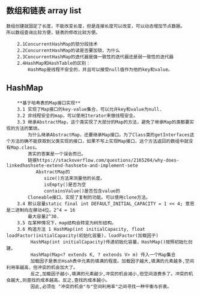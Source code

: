 ##  数组和链表 array list
```
数组创建就固定了长度，不能改变长度，但是连接长度可以改变，可以动态增加节点数据。
所以数组查询比较方便，链表的修改比较方便。
```
		2.1ConcurrentHashMap的锁分段技术 
		2.2ConcurrentHashMap的读是否要加锁，为什么 
		2.3ConcurrentHashMap的迭代器是强一致性的迭代器还是弱一致性的迭代器 
		2.4HashMap和HashTable的区别：
		    HashMap是线程不安全的，并且可以接受null值作为他的key和value。
## HashMap
```
    **基于哈希表的Map接口实现**
    3.1 实现了Map接口的key-value集合，可以允许key和value为null.
    3.2 非线程安全的map，可以使用Iterator来做线程安全。
    3.3 继承AbstractMap，这个类实现了大部分的Map的方法，避免了继承Map的类都要实现的方法的繁琐。
        为什么继承AbstractMap，还要继承Map接口。为了Class类的getInterfaces这个方法的确不能获取到父类实现的接口，如果不写上实现Map接口，这个方法返回的数组中就没有Map.class。
        真实的答案是一个误会而已。
        链接https://stackoverflow.com/questions/2165204/why-does-linkedhashsete-extend-hashsete-and-implement-sete
           AbstractMap的
              size()方法来测量他的长度。
              isEmpty()是否为空
              containsValue()是否包含value的
        Cloneable接口，实现了复制的功能。可以使用clone方法。
    3.4 默认容量static final int DEFAULT_INITIAL_CAPACITY = 1 << 4; 意思是二进制向左移动4位。2^4 = 16
        最大容量2^30.
    3.5 在某种情况下，map结构会转变为树形结构。
    3.6 构造方法 1 HashMap(int initialCapacity, float loadFactor)initialCapacity(初始化容量)，loadFactor(加载因子)
         HashMap(int initialCapacity)传递初始化容量，HashMap()按照初始化创建。
         HashMap(Map<? extends K, ? extends V> m) 传入一个Map集合
         加载因子是表示Hsah表中元素的填满的程度。加载因子越大,填满的元素越多,空间利用率越高，但冲突的机会加大了。
         反之,加载因子越小,填满的元素越少,冲突的机会减小,但空间浪费多了。冲突的机会越大,则查找的成本越高。反之,查找的成本越小。
         因此,必须在 "冲突的机会"与"空间利用率"之间寻找一种平衡与折衷。

```

